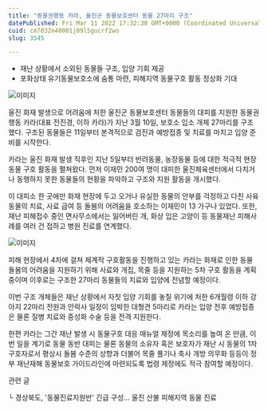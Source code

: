 ```yaml
---
title: "동물권행동 카라, 울진군 동물보호센터 동물 27마리 구조"
datePublished: Fri Mar 11 2022 17:32:30 GMT+0000 (Coordinated Universal Time)
cuid: cm7032n40001j09l5gucrf2wo
slug: 3545

---
```



- 재난 상황에서 소외된 동물들 구조, 입양 기회 제공
- 포화상태 유기동물보호소에 숨통 마련, 피해지역 동물구호 활동 정상화 기대

![이미지](https://cdn.hashnode.com/res/hashnode/image/upload/v1739254243013/3247f428-0221-4e03-a874-124e577e7588.jpeg)

울진 화재 발생으로 어려움에 처한 울진군 동물보호센터 동물들의 대피를 지원한 동물권행동 카라(대표 전진경, 이하 카라)가 지난 3월 10일, 보호소 입소 개체 27마리를 구조했다. 구조된 동물들은 11일부터 본격적으로 검진과 예방접종 및 치료를 마치고 입양 준비를 시작한다.

카라는 울진 화재 발생 직후인 지난 5일부터 반려동물, 농장동물 등에 대한 적극적 현장 동물 구호 활동을 펼쳐왔다. 먼저 이재민 200여 명이 대피한 울진체육센터에서 다치거나 동행하지 못한 동물들의 현황을 파악하고 구조와 지원 활동을 개시했다.

이 대피소 한 곳에만 화재 현장에 두고 오거나 유실한 동물의 안부를 걱정하고 다친 사육동물의 치료, 사료 급여 등 돌봄의 어려움을 호소하는 이재민이 13 가구나 있었다. 또한, 재난 피해접수 중인 면사무소에서는 잃어버린 개, 화상 입은 고양이 등 동물재난 피해사례를 여러 건 접하고 병원 진료를 연계했다.

![이미지](https://cdn.hashnode.com/res/hashnode/image/upload/v1739254246374/65c7627b-4a31-4dc5-9168-6be28ca44ac8.jpeg)

피해 현장에서 4차에 걸쳐 체계적 구호활동을 진행하고 있는 카라는 화재로 인한 동물 돌봄의 어려움을 지원하기 위해 사료와 개집, 목줄 등을 지원하는 5차 구호 활동을 계획 중이며 이후로는 구조한 27마리 동물들의 치료와 입양에 전념할 예정이다.

이번 구조 개체들은 재난 상황에서 자칫 입양 기회를 놓칠 위기에 처한 6개월령 이하 강아지 22마리 전원과 안락사 일정이 임박한 대형견 5마리로 카라는 입양 전후 예방접종은 물론 질병 치료와 중성화 수술 등을 전격 지원한다.

한편 카라는 그간 재난 발생 시 동물구호 대응 매뉴얼 제정에 목소리를 높여 온 만큼, 이번 일을 계기로 동물 동반 대피는 물론 동물의 소유자 혹은 보호자가 재난 시 동물의 1차 구호자로서 평상시 돌봄 수준의 상향과 더불어 목줄 풀기나 축사 개방 의무화 등등이 정부 재난재해 동물보호 가이드라인에 마련되도록 법령 제정에도 적극 참여할 예정이다.

관련 글

└ 경상북도, '동물진료지원반' 긴급 구성... 울진 산불 피해지역 동물 진료